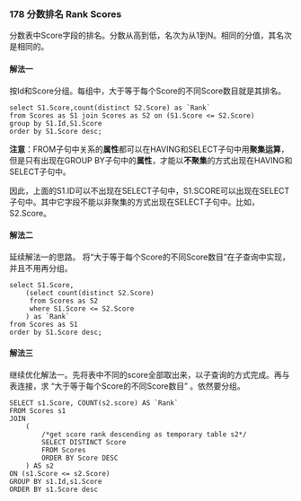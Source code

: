 ### 178 分数排名 Rank Scores

分数表中Score字段的排名。分数从高到低，名次为从1到N。相同的分值，其名次是相同的。

#### 解法一

按Id和Score分组。每组中，大于等于每个Score的不同Score数目就是其排名。

```mysql
select S1.Score,count(distinct S2.Score) as `Rank`
from Scores as S1 join Scores as S2 on (S1.Score <= S2.Score)
group by S1.Id,S1.Score
order by S1.Score desc;
```

**注意**：FROM子句中关系的**属性**都可以在HAVING和SELECT子句中用**聚集运算**，但是只有出现在GROUP BY子句中的**属性**，才能以**不聚集**的方式出现在HAVING和SELECT子句中。

因此，上面的S1.ID可以不出现在SELECT子句中，S1.SCORE可以出现在SELECT子句中。其中它字段不能以非聚集的方式出现在SELECT子句中。比如，S2.Score。

#### 解法二

延续解法一的思路。 将“大于等于每个Score的不同Score数目”在子查询中实现，并且不用再分组。

```mysql
select S1.Score,
    (select count(distinct S2.Score) 
     from Scores as S2 
     where S1.Score <= S2.Score
    ) as `Rank`
from Scores as S1
order by S1.Score desc;
```

#### 解法三

继续优化解法一。先将表中不同的score全部取出来，以子查询的方式完成。再与表连接，求 “大于等于每个Score的不同Score数目” 。依然要分组。

```mysql
SELECT s1.Score, COUNT(s2.score) AS `Rank`
FROM Scores s1
JOIN
    (
        /*get score rank descending as temporary table s2*/
        SELECT DISTINCT Score
        FROM Scores
        ORDER BY Score DESC
    ) AS s2 
ON (s1.Score <= s2.Score)
GROUP BY s1.Id,s1.Score
ORDER BY s1.Score desc
```